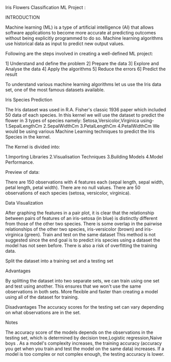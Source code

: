 Iris Flowers Classification ML Project : 


INTRODUCTION


Machine learning (ML) is a type of artificial intelligence (AI) that allows software applications to become more accurate at predicting outcomes without being explicitly programmed to do so. Machine learning algorithms use historical data as input to predict new output values.


Following are the steps involved in creating a well-defined ML project:

1] Understand and define the problem
2] Prepare the data
3] Explore and Analyse the data
4] Apply the algorithms
5] Reduce the errors
6] Predict the result


To understand various machine learning algorithms let us use the Iris data set, one of the most famous datasets available.

Iris Species Prediction

The Iris dataset was used in R.A. Fisher's classic 1936 paper which included 50 data of each species.
In this kernel we will use the dataset to predict the flower in 3 types of species namely: Setosa,Versicolor,Virginica using-
1.SepalLengthCm
2.SepalWidthCm
3.PetalLengthCm
4.PetalWidthCm
We would be using various Machine Learning techniques to predict the Iris Species in the kernel.

The Kernel is divided into:

1.Importing Libraries
2.Visualisation Techniques
3.Building Models
4.Model Performance.


Preview of data:

There are 150 observations with 4 features each (sepal length, sepal width, petal length, petal width).
There are no null values.
There are 50 observations of each species (setosa, versicolor, virginica).


Data Visualization


After graphing the features in a pair plot, it is clear that the relationship between pairs of features of an iris-setosa (in blue) is distinctly different from those of the other two species.
There is some overlap in the pairwise relationships of the other two species, iris-versicolor (brown) and iris-virginica (green).
Train and test on the same dataset
This method is not suggested since the end goal is to predict iris species using a dataset the model has not seen before.
There is also a risk of overfitting the training data.
 
Split the dataset into a training set and a testing set

Advantages

By splitting the dataset  into two separate sets, we can train using one set and test using another.
This ensures that we won't use the same observations in both sets.
More flexible and faster than creating a model using all of the dataset for training.

Disadvantages
The accuracy scores for the testing set can vary depending on what observations are in the set.

Notes

The accuracy score of the models depends on the observations in the testing set, which is determined by decision tree,Logistic regression,Naive boys .
As a model's complexity increases, the training accuracy (accuracy you get when you train and test the model on the same data) increases.
If a model is too complex or not complex enough, the testing accuracy is lower.

